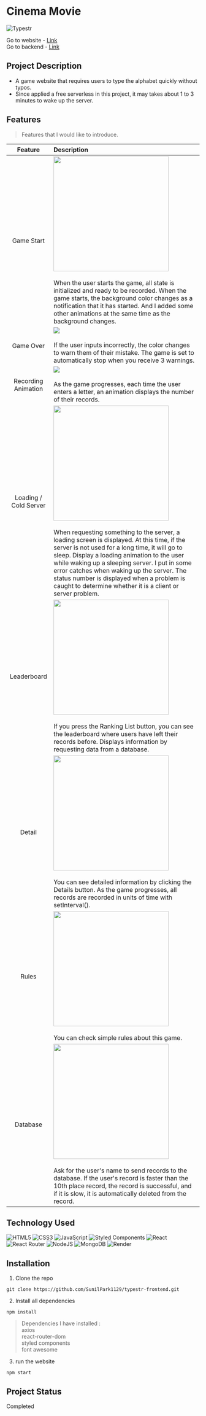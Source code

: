 # Cinema Movie
![Typestr](https://user-images.githubusercontent.com/106734133/210241512-aa01d2a2-1886-49b1-b09b-30f70897aea0.jpg)

Go to website - [Link](https://sp-typestr.netlify.app)<br>
Go to backend - [Link](https://github.com/SunilPark1129/typestr-backend)

## Project Description

- A game website that requires users to type the alphabet quickly without typos.
- Since applied a free serverless in this project, it may takes about 1 to 3 minutes to wake up the server.

## Features
> Features that I would like to introduce.

|Feature|Description|
|:--:|:--|
|Game Start|<img src="https://user-images.githubusercontent.com/106734133/210241834-9f9151e5-cf51-4244-a16c-9601c3e41ea9.jpg" height="300"><br><br>When the user starts the game, all state is initialized and ready to be recorded. When the game starts, the background color changes as a notification that it has started. And I added some other animations at the same time as the background changes.|
|Game Over|<img src="https://user-images.githubusercontent.com/106734133/210241903-81d2dbb4-7d67-4859-b0c3-63c37b1a51f5.jpg"><br><br>If the user inputs incorrectly, the color changes to warn them of their mistake. The game is set to automatically stop when you receive 3 warnings.|
|Recording Animation|<img src="https://user-images.githubusercontent.com/106734133/210241851-5c441aa9-1977-4bbe-acc7-8cef486c816e.jpg"><br><br>As the game progresses, each time the user enters a letter, an animation displays the number of their records.|
|Loading / Cold Server|<img src="https://user-images.githubusercontent.com/106734133/210241703-7204a255-fab0-4f6f-9ebd-0da5df69a2d7.jpg" height="300"><br><br>When requesting something to the server, a loading screen is displayed. At this time, if the server is not used for a long time, it will go to sleep. Display a loading animation to the user while waking up a sleeping server. I put in some error catches when waking up the server. The status number is displayed when a problem is caught to determine whether it is a client or server problem.|
|Leaderboard|<img src="https://user-images.githubusercontent.com/106734133/210241717-9c43ae22-f0e5-46d9-b57b-f398d02c07b2.jpg" height="300"><br><br>If you press the Ranking List button, you can see the leaderboard where users have left their records before. Displays information by requesting data from a database.|
|Detail|<img src="https://user-images.githubusercontent.com/106734133/210241732-640d2505-4924-4ab4-b67d-7b8996152b8c.jpg" height="300"><br><br>You can see detailed information by clicking the Details button. As the game progresses, all records are recorded in units of time with setInterval().|
|Rules|<img src="https://user-images.githubusercontent.com/106734133/210241801-d604a7d0-89f3-4b77-8905-3beb7826f805.jpg" height="300"><br><br>You can check simple rules about this game.|
|Database|<img src="https://user-images.githubusercontent.com/106734133/210241919-33777976-5eaa-47e2-b7f3-b8be070a26f6.jpg" height="300"><br><br>Ask for the user's name to send records to the database. If the user's record is faster than the 10th place record, the record is successful, and if it is slow, it is automatically deleted from the record.|

## Technology Used

![HTML5](https://img.shields.io/badge/html5-%23E34F26.svg?style=for-the-badge&logo=html5&logoColor=white) ![CSS3](https://img.shields.io/badge/css3-%231572B6.svg?style=for-the-badge&logo=css3&logoColor=white) ![JavaScript](https://img.shields.io/badge/javascript-%23323330.svg?style=for-the-badge&logo=javascript&logoColor=%23F7DF1E) ![Styled Components](https://img.shields.io/badge/styled--components-DB7093?style=for-the-badge&logo=styled-components&logoColor=white) ![React](https://img.shields.io/badge/react-%2320232a.svg?style=for-the-badge&logo=react&logoColor=%2361DAFB) ![React Router](https://img.shields.io/badge/React_Router-CA4245?style=for-the-badge&logo=react-router&logoColor=white) ![NodeJS](https://img.shields.io/badge/node.js-6DA55F?style=for-the-badge&logo=node.js&logoColor=white) ![MongoDB](https://img.shields.io/badge/MongoDB-%234ea94b.svg?style=for-the-badge&logo=mongodb&logoColor=white) ![Render](https://img.shields.io/badge/Render-%46E3B7.svg?style=for-the-badge&logo=render&logoColor=white)


## Installation
1. Clone the repo
```
git clone https://github.com/SunilPark1129/typestr-frontend.git
```
2. Install all dependencies
```
npm install
```
> Dependencies I have installed :<br>axios<br> react-router-dom<br> styled components<br> font awesome<br> 

3. run the website
```
npm start
```

## Project Status
Completed
